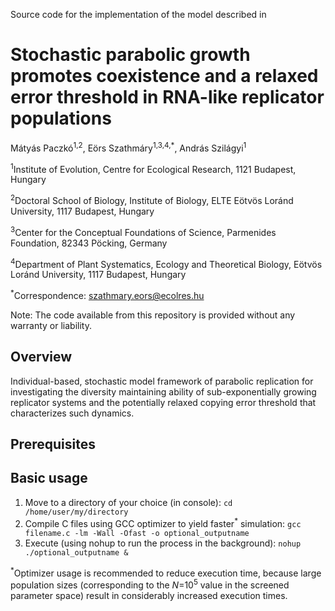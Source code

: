Source code for the implementation of the model described in

# Stochastic parabolic growth promotes coexistence and a relaxed error threshold in RNA-like replicator populations

Mátyás Paczkó<sup>1,2</sup>, Eörs Szathmáry<sup>1,3,4,*</sup>, András Szilágyi<sup>1</sup>

<sup>1</sup>Institute of Evolution, Centre for Ecological Research, 1121 Budapest, Hungary

<sup>2</sup>Doctoral School of Biology, Institute of Biology, ELTE Eötvös Loránd University, 1117
Budapest, Hungary

<sup>3</sup>Center for the Conceptual Foundations of Science, Parmenides Foundation, 82343 Pöcking,
Germany

<sup>4</sup>Department of Plant Systematics, Ecology and Theoretical Biology, Eötvös Loránd
University, 1117 Budapest, Hungary

<sup>*</sup>Correspondence: szathmary.eors@ecolres.hu

Note: The code available from this repository is provided without any warranty or liability.

## Overview

Individual-based, stochastic model framework of parabolic replication for investigating the diversity maintaining ability of sub-exponentially growing replicator systems and the potentially relaxed copying error threshold that characterizes such dynamics.

## Prerequisites



## Basic usage

1. Move to a directory of your choice (in console): `cd /home/user/my/directory`
2. Compile C files using GCC optimizer to yield faster<sup>*</sup> simulation: `gcc filename.c -lm -Wall -Ofast -o optional_outputname`
3. Execute (using nohup to run the process in the background): `nohup ./optional_outputname &`

<sup>*</sup>Optimizer usage is recommended to reduce execution time, because large population sizes (corresponding to the *N*=10<sup>5</sup> value in the screened parameter space) result in considerably increased execution times.

